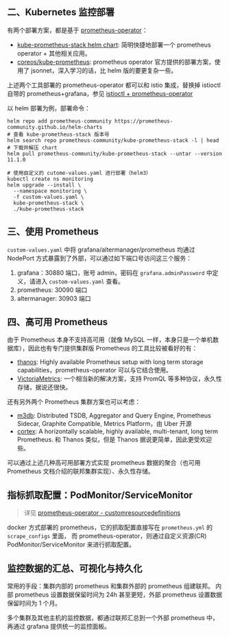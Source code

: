 
## 二、Kubernetes 监控部署

有两个部署方案，都是基于 [prometheus-operator](https://github.com/prometheus-operator/prometheus-operator)：

- [kube-prometheus-stack helm chart](https://github.com/prometheus-community/helm-charts): 简明快捷地部署一个 prometheus operator + 其他相关应用。
- [coreos/kube-prometheus](https://github.com/coreos/kube-prometheus): prometheus operator 官方提供的部署方案，使用了 jsonnet，深入学习的话，比 helm 版的要更复杂一些。

上述两个工具部署的 prometheus-operator 都可以和 istio 集成，替换掉 istioctl 自带的 prometheus+grafana，参见 [istioctl + prometheus-operator](/kubernetes/service_mesh/README.md)

以 helm 部署为例，部署命令：

```shell
helm repo add prometheus-community https://prometheus-community.github.io/helm-charts
# 查看 kube-prometheus-stack 版本号
helm search repo prometheus-community/kube-prometheus-stack -l | head
# 下载并解压 chart
helm pull prometheus-community/kube-prometheus-stack --untar --version 11.1.0

# 使用自定义的 cutome-values.yaml 进行部署（helm3）
kubectl create ns monitoring
helm upgrade --install \
  --namespace monitoring \
  -f custom-values.yaml \
  kube-prometheus-stack \
  ./kube-prometheus-stack
```

## 三、使用 Prometheus

`custom-values.yaml` 中将 grafana/altermanager/prometheus 均通过 NodePort 方式暴露到了外部，可以通过如下端口号访问这三个服务：

1. grafana：30880 端口，账号 admin，密码在 `grafana.adminPassword` 中定义，请进入 `custom-values.yaml` 查看。
1. prometheus: 30090 端口
2. altermanager: 30903 端口


## 四、高可用 Prometheus

由于 Prometheus 本身不支持高可用（就像 MySQL 一样，本身只是一个单机数据库），因此也有专门提供集群版 Prometheus 的工具比较被看好的有：

- [thanos](https://github.com/thanos-io/thanos): Highly available Prometheus setup with long term storage capabilities，prometheus-operator 可以与它结合使用。
- [VictoriaMetrics](https://github.com/VictoriaMetrics/VictoriaMetrics): 一个相当新的解决方案，支持 PromQL 等多种协议，永久性存储，据说还很快。

还有另外两个 Prometheus 集群方案也可以考虑：

- [m3db](https://github.com/m3db/m3): Distributed TSDB, Aggregator and Query Engine, Prometheus Sidecar, Graphite Compatible, Metrics Platform，由 Uber 开源
- [cortex](https://github.com/cortexproject/cortex): A horizontally scalable, highly available, multi-tenant, long term Prometheus. 和 Thanos 类似，但是 Thanos 据说更简单，因此更受欢迎些。



可以通过上述几种高可用部署方式实现 prometheus 数据的聚合（也可用 Prometheus 文档介绍的联邦集群实现）、永久性存储。


## 指标抓取配置：PodMonitor/ServiceMonitor

>详见 [prometheus-operator - customresourcedefinitions](https://github.com/prometheus-operator/prometheus-operator#customresourcedefinitions)

docker 方式部署的 prometheus，它的抓取配置直接写在 `prometheus.yml` 的 `scrape_configs` 里面，
而 prometheus-operator，则通过自定义资源(CR) PodMonitor/ServiceMonitor 来进行抓取配置。



## 监控数据的汇总、可视化与持久化

常用的手段：集群内部的 prometheus 和集群外部的 prometheus 组建联邦。
内部 prometheus 设置数据保留时间为 24h 甚至更短，外部 prometheus 设置数据保留时间为 1 个月。

多个集群及其他主机的监控数据，都通过联邦汇总到一个外部 prometheus 中，再通过 grafana 提供统一的监控面板。

